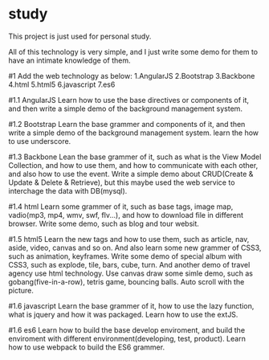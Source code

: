# study
This project is just used for personal study.

All of this technology is very simple, and I just write some demo for them to have an intimate knowledge of them.

#1 Add the web technology as below:
  1.AngularJS
  2.Bootstrap
  3.Backbone
  4.html
  5.html5
  6.javascript
  7.es6
  
#1.1 AngularJS
  Learn how to use the base directives or components of it, and then write a simple demo of the background management system.
  
#1.2 Bootstrap
  Learn the base grammer and components of it, and then write a simple demo of the background management system.
  learn the how to use underscore.
  
#1.3 Backbone
  Lean the base grammer of it, such as what is the View Model Collection, and how to use them, and how to communicate with each other, and also how to use the event.
  Write a simple demo about CRUD(Create & Update & Delete & Retrieve), but this maybe used the web service to interchage the data with DB(mysql).
  
#1.4 html
  Learn some grammer of it, such as base tags, image map, vadio(mp3, mp4, wmv, swf, flv...), and how to download file in different browser.
  Write some demo, such as blog and tour websit.

#1.5 html5
  Learn the new tags and how to use them, such as article, nav, aside, video, canvas and so on.
  And also learn some new grammer of CSS3, such as animation, keyframes.
  Write some demo of special album with CSS3, such as explode, tile, bars, cube, turn.
  And another demo of travel agency use html technology.
  Use canvas draw some simle demo, such as gobang(five-in-a-row), tetris game, bouncing balls.
  Auto scroll with the picture.

#1.6 javascript
  Learn the base grammer of it, how to use the lazy function, what is jquery and how it was packaged.
  Learn how to use the extJS.

#1.6 es6
  Learn how to build the base develop enviroment, and build the enviroment with different environment(developing, test, product).
  Learn how to use webpack to build the ES6 grammer.
  
